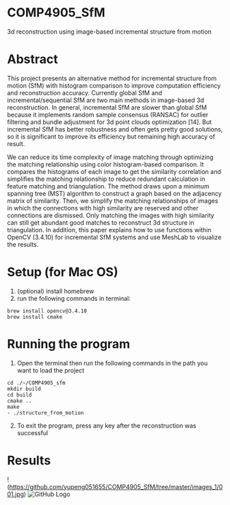 # COMP4905_SfM
3d reconstruction using image-based incremental structure from motion

# Abstract 
This project presents an alternative method for incremental structure from motion (SfM) with histogram comparison to improve computation efficiency and reconstruction accuracy. Currently global SfM and incremental/sequential SfM are two main methods in image-based 3d reconstruction. In general, incremental SfM are slower than global SfM because it implements random sample consensus (RANSAC) for outlier filtering and bundle adjustment for 3d point clouds optimization [14]. But incremental SfM has better robustness and often gets pretty good solutions, so it is significant to improve its efficiency but remaining high accuracy of result.

We can reduce its time complexity of image matching through optimizing the matching relationship using color histogram-based comparison. It compares the histograms of each image to get the similarity correlation and simplifies the matching relationship to reduce redundant calculation in feature matching and triangulation. The method draws upon a minimum spanning tree (MST) algorithm to construct a graph based on the adjacency matrix of similarity. Then, we simplify the matching relationships of images in which the connections with high similarity are reserved and other connections are dismissed. Only matching the images with high similarity can still get abundant good matches to reconstruct 3d structure in triangulation. In addition, this paper explains how to use functions within OpenCV (3.4.10) for incremental SfM systems and use MeshLab to visualize the results.

# Setup (for Mac OS)
1. (optional) install homebrew
2. run the following commands in terminal:
```
brew install opencv@3.4.10
brew install cmake
```

# Running the program
1. Open the terminal then run the following commands in the path you want to load the project
```
cd ./~/COMP4905_sfm
mkdir build
cd build
cmake ..
make
- ./structure_from_motion
```
2. To exit the program, press any key after the reconstruction was successful


# Results
!(https://github.com/yupeng051655/COMP4905_SfM/tree/master/images_1/001.jpg)
![GitHub Logo](yupeng051655/COMP4905_SfM/tree/master/images_1/001.jpg)








